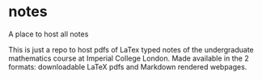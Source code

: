 # notes
A place to host all notes

This is just a repo to host pdfs of LaTex typed notes of the undergraduate mathematics course at Imperial College London. 
Made available in the 2 formats: downloadable LaTeX pdfs and Markdown rendered webpages.
